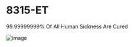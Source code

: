 # 8315-ET
99.99999999% Of All Human Sickness Are Cured


![image](https://github.com/chaosdp/8315-ET/assets/123339503/2323a290-c87b-4d2c-9150-330aa64a70c5)

